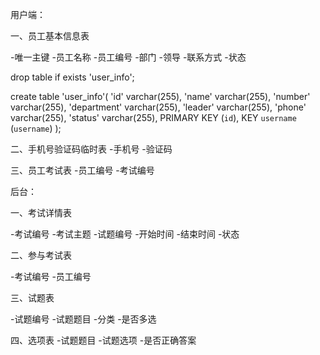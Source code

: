 
用户端：

一、员工基本信息表 

-唯一主键
-员工名称
-员工编号
-部门
-领导
-联系方式
-状态

drop table if exists 'user_info';

create table 'user_info'(
    'id' varchar(255),
    'name' varchar(255),
    'number' varchar(255),
    'department' varchar(255),
    'leader' varchar(255),
    'phone' varchar(255),
    'status' varchar(255),
    PRIMARY KEY (`id`),
  KEY `username` (`username`)
);

二、手机号验证码临时表
-手机号
-验证码

三、员工考试表
-员工编号
-考试编号


后台：

一、考试详情表

-考试编号
-考试主题
-试题编号
-开始时间
-结束时间
-状态

二、参与考试表

-考试编号
-员工编号

三、试题表

-试题编号
-试题题目
-分类
-是否多选


四、选项表
-试题题目
-试题选项
-是否正确答案




